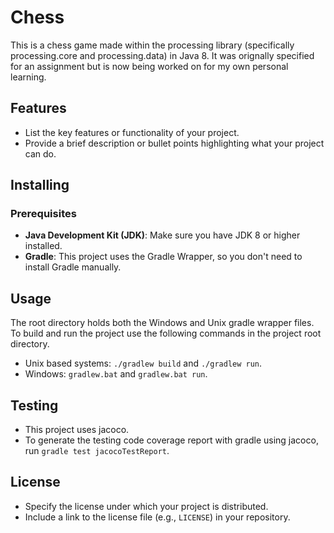 # Chess

This is a chess game made within the processing library (specifically processing.core and processing.data) in Java 8. 
It was orignally specified for an assignment but is now being worked on for my own personal learning.

## Features

- List the key features or functionality of your project.
- Provide a brief description or bullet points highlighting what your project can do.

## Installing

### Prerequisites

- **Java Development Kit (JDK)**: Make sure you have JDK 8 or higher installed.
- **Gradle**: This project uses the Gradle Wrapper, so you don't need to install Gradle manually.

## Usage
The root directory holds both the Windows and Unix gradle wrapper files. To build and run the 
project use the following commands in the project root directory. 
- Unix based systems: `./gradlew build` and  `./gradlew run`.
- Windows: `gradlew.bat` and `gradlew.bat run`.

## Testing 
- This project uses jacoco.
- To generate the testing code coverage report with gradle using jacoco, run
`gradle test jacocoTestReport`.

## License

- Specify the license under which your project is distributed.
- Include a link to the license file (e.g., `LICENSE`) in your repository.

